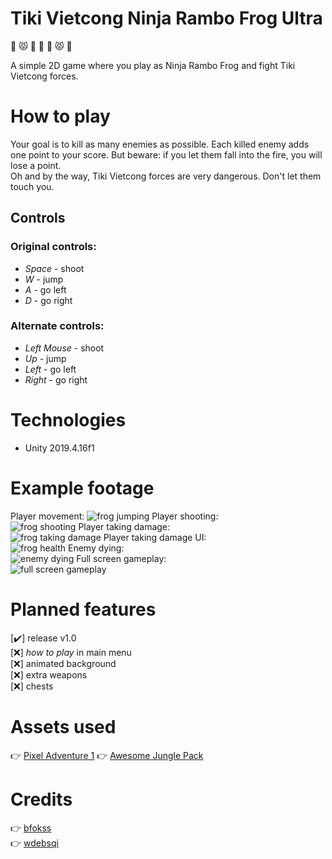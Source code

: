 # **Tiki Vietcong Ninja Rambo Frog Ultra**
:palm_tree: :pouting_cat: :gun: :frog: :hocho: :pouting_cat: :palm_tree:

A simple 2D game where you play as Ninja Rambo Frog and fight Tiki Vietcong forces.

# **How to play**
Your goal is to kill as many enemies as possible. Each killed enemy adds one point to your score. But beware: if you let them fall into the fire, you will lose a point.  
Oh and by the way, Tiki Vietcong forces are very dangerous. Don't let them touch you.

## **Controls**
### Original controls:
* _Space_ - shoot  
* _W_ - jump  
* _A_ - go left  
* _D_ - go right
### Alternate controls:
* _Left Mouse_ - shoot
* _Up_ - jump
* _Left_ - go left
* _Right_ - go right  

# **Technologies**
* Unity 2019.4.16f1

# **Example footage**
Player movement:
![frog jumping](https://media.giphy.com/media/JbafdrRYPR0g50NjX5/giphy.gif)
Player shooting:  
![frog shooting](https://media.giphy.com/media/ET7ZdvGdLvmRG7Etxr/giphy.gif)
Player taking damage:  
![frog taking damage](https://media.giphy.com/media/kxCpkfXF0xjr0LuMb2/giphy.gif)
Player taking damage UI:  
![frog health](https://media.giphy.com/media/w2oJV5nsgXALn1xhas/giphy.gif)
Enemy dying:  
![enemy dying](https://media.giphy.com/media/IGoNntLkpKqD2SuOn9/giphy.gif)
Full screen gameplay:  
![full screen gameplay](https://media.giphy.com/media/6i1R285rWDgptbdUzG/giphy.gif)       

# **Planned features**
[:heavy_check_mark:] release v1.0  
[:x:] _how to play_ in main menu  
[:x:] animated background  
[:x:] extra weapons  
[:x:] chests

# **Assets used**
:point_right: [Pixel Adventure 1](https://pixelfrog-store.itch.io/pixel-adventure-1)  :point_right: [Awesome Jungle Pack](https://jesse-m.itch.io/jungle-pack)

# **Credits**
:point_right: [bfokss](https://github.com/bfokss "bfokss on GitHub")  
:point_right: [wdebsqi](https://github.com/wdebsqi "wdebsqi on GitHub")